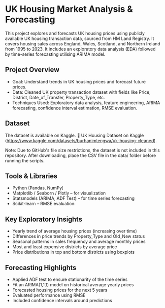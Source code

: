 # UK Housing Market Analysis & Forecasting

This project explores and forecasts UK housing prices using publicly available UK housing transaction data, sourced from HM Land Registry. It covers housing sales across England, Wales, Scotland, and Northern Ireland from 1995 to 2023. It includes an exploratory data analysis (EDA) followed by time-series forecasting utilising ARIMA model.

## Project Overview

- Goal: Understand trends in UK housing prices and forecast future prices.
- Data: Cleaned UK property transaction dataset with fields like Price, District, Date_of_Transfer, Property_Type, etc.
- Techniques Used: Exploratory data analysis, feature engineering, ARIMA forecasting, confidence interval estimation, RMSE evaluation.

## Dataset
The dataset is available on Kaggle.
🔗 UK Housing Dataset on Kaggle (https://www.kaggle.com/datasets/burhanimtengwa/uk-housing-cleaned).

Note: Due to GitHub's file size restrictions, the dataset is not included in this repository.
After downloading, place the CSV file in the data/ folder before running the scripts.

## Tools & Libraries

- Python (Pandas, NumPy)
- Matplotlib / Seaborn / Plotly – for visualization
- Statsmodels (ARIMA, ADF Test) – for time series forecasting
- Scikit-learn – RMSE evaluation

## Key Exploratory Insights

- Yearly trend of average housing prices (increasing over time)
- Differences in price trends by Property_Type and Old_New status
- Seasonal patterns in sales frequency and average monthly prices
- Most and least expensive districts by average price
- Price distributions in top and bottom districts using boxplots

## Forecasting Highlights

- Applied ADF test to ensure stationarity of the time series
- Fit an ARIMA(1,1,1) model on historical average yearly prices
- Forecasted housing prices for the next 5 years
- Evaluated performance using RMSE
- Included confidence intervals around predictions
